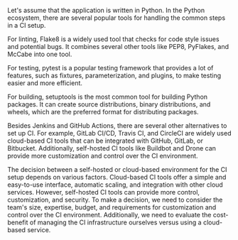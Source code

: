 Let's assume that the application is written in Python. In the Python ecosystem, there are several popular tools for handling the common steps in a CI setup.

For linting, Flake8 is a widely used tool that checks for code style issues and potential bugs. It combines several other tools like PEP8, PyFlakes, and McCabe into one tool.

For testing, pytest is a popular testing framework that provides a lot of features, such as fixtures, parameterization, and plugins, to make testing easier and more efficient.

For building, setuptools is the most common tool for building Python packages. It can create source distributions, binary distributions, and wheels, which are the preferred format for distributing packages.

Besides Jenkins and GitHub Actions, there are several other alternatives to set up CI. For example, GitLab CI/CD, Travis CI, and CircleCI are widely used cloud-based CI tools that can be integrated with GitHub, GitLab, or Bitbucket. Additionally, self-hosted CI tools like Buildbot and Drone can provide more customization and control over the CI environment.

The decision between a self-hosted or cloud-based environment for the CI setup depends on various factors. Cloud-based CI tools offer a simple and easy-to-use interface, automatic scaling, and integration with other cloud services. However, self-hosted CI tools can provide more control, customization, and security. To make a decision, we need to consider the team's size, expertise, budget, and requirements for customization and control over the CI environment. Additionally, we need to evaluate the cost-benefit of managing the CI infrastructure ourselves versus using a cloud-based service.